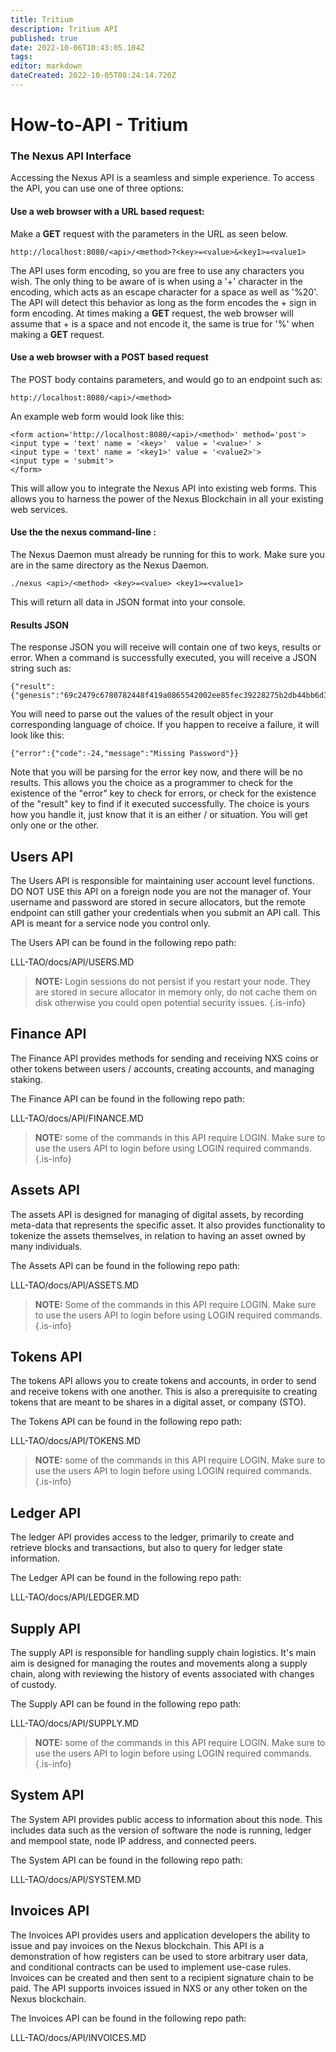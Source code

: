 ```yaml
---
title: Tritium
description: Tritium API
published: true
date: 2022-10-06T10:43:05.104Z
tags: 
editor: markdown
dateCreated: 2022-10-05T08:24:14.720Z
---
```


# How-to-API - Tritium

### The Nexus API Interface

Accessing the Nexus API is a seamless and simple experience. To access the API, you can use one of three options:

#### Use a web browser with a URL based request:

Make a **GET** request with the parameters in the URL as seen below.

```
http://localhost:8080/<api>/<method>?<key>=<value>&<key1>=<value1>
```

The API uses form encoding, so you are free to use any characters you wish. The only thing to be aware of is when using a '+' character in the encoding, which acts as an escape character for a space as well as '%20'. The API will detect this behavior as long as the form encodes the + sign in form encoding. At times making a **GET** request, the web browser will assume that + is a space and not encode it, the same is true for '%' when making a **GET** request.

#### Use a web browser with a **POST** based request

The POST body contains parameters, and would go to an endpoint such as:

```
http://localhost:8080/<api>/<method>
```

An example web form would look like this:

```
<form action='http://localhost:8080/<api>/<method>' method='post'>
<input type = 'text' name = '<key>'  value = '<value>' >
<input type = 'text' name = '<key1>' value = '<value2>'>
<input type = 'submit'>
</form>
```

This will allow you to integrate the Nexus API into existing web forms. This allows you to harness the power of the Nexus Blockchain in all your existing web services.

#### Use the the nexus command-line :

The Nexus Daemon must already be running for this to work. Make sure you are in the same directory as the Nexus Daemon.

```
./nexus <api>/<method> <key>=<value> <key1>=<value1>
```

This will return all data in JSON format into your console.

#### Results JSON

The response JSON you will receive will contain one of two keys, results or error. When a command is successfully executed, you will receive a JSON string such as:

```
{"result":{"genesis":"69c2479c6780782448f419a0865542002ee85fec39228275b2db44bb6d3aa503","session":4940881975319897416}}
```

You will need to parse out the values of the result object in your corresponding language of choice. If you happen to receive a failure, it will look like this:

```
{"error":{"code":-24,"message":"Missing Password"}}
```

Note that you will be parsing for the error key now, and there will be no results. This allows you the choice as a programmer to check for the existence of the "error" key to check for errors, or check for the existence of the "result" key to find if it executed successfully. The choice is yours how you handle it, just know that it is an either / or situation. You will get only one or the other.

## Users API

The Users API is responsible for maintaining user account level functions. DO NOT USE this API on a foreign node you are not the manager of. Your username and password are stored in secure allocators, but the remote endpoint can still gather your credentials when you submit an API call. This API is meant for a service node you control only.

The Users API can be found in the following repo path:


LLL-TAO/docs/API/USERS.MD


> **NOTE:** Login sessions do not persist if you restart your node. They are stored in secure allocator in memory only, do not cache them on disk otherwise you could open potential security issues.
{.is-info}


## Finance API

The Finance API provides methods for sending and receiving NXS coins or other tokens between users / accounts, creating accounts, and managing staking.

The Finance API can be found in the following repo path:

LLL-TAO/docs/API/FINANCE.MD


> **NOTE:** some of the commands in this API require LOGIN. Make sure to use the users API to login before using LOGIN required commands.
{.is-info}


## Assets API

The assets API is designed for managing of digital assets, by recording meta-data that represents the specific asset. It also provides functionality to tokenize the assets themselves, in relation to having an asset owned by many individuals.

The Assets API can be found in the following repo path:


LLL-TAO/docs/API/ASSETS.MD


> **NOTE:** Some of the commands in this API require LOGIN. Make sure to use the users API to login before using LOGIN required commands.
{.is-info}


## Tokens API

The tokens API allows you to create tokens and accounts, in order to send and receive tokens with one another. This is also a prerequisite to creating tokens that are meant to be shares in a digital asset, or company (STO).

The Tokens API can be found in the following repo path:

LLL-TAO/docs/API/TOKENS.MD


> **NOTE:** some of the commands in this API require LOGIN. Make sure to use the users API to login before using LOGIN required commands.
{.is-info}



## Ledger API

The ledger API provides access to the ledger, primarily to create and retrieve blocks and transactions, but also to query for ledger state information.

The Ledger API can be found in the following repo path:

LLL-TAO/docs/API/LEDGER.MD

## Supply API

The supply API is responsible for handling supply chain logistics. It's main aim is designed for managing the routes and movements along a supply chain, along with reviewing the history of events associated with changes of custody.

The Supply API can be found in the following repo path:

LLL-TAO/docs/API/SUPPLY.MD

> **NOTE:** some of the commands in this API require LOGIN. Make sure to use the users API to login before using LOGIN required commands.
{.is-info}


## System API

The System API provides public access to information about this node. This includes data such as the version of software the node is running, ledger and mempool state, node IP address, and connected peers.

The System API can be found in the following repo path:

LLL-TAO/docs/API/SYSTEM.MD

## Invoices API

The Invoices API provides users and application developers the ability to issue and pay invoices on the Nexus blockchain. This API is a demonstration of how registers can be used to store arbitrary user data, and conditional contracts can be used to implement use-case rules. Invoices can be created and then sent to a recipient signature chain to be paid. The API supports invoices issued in NXS or any other token on the Nexus blockchain.

The Invoices API can be found in the following repo path:

LLL-TAO/docs/API/INVOICES.MD
